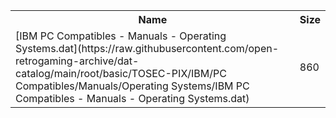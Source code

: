 <table>
<tr><th>Name</th><th>Size</th></tr>
<tr><td>
[IBM PC Compatibles - Manuals - Operating Systems.dat](https://raw.githubusercontent.com/open-retrogaming-archive/dat-catalog/main/root/basic/TOSEC-PIX/IBM/PC Compatibles/Manuals/Operating Systems/IBM PC Compatibles - Manuals - Operating Systems.dat)
</td><td>860</td></tr>
</table>
